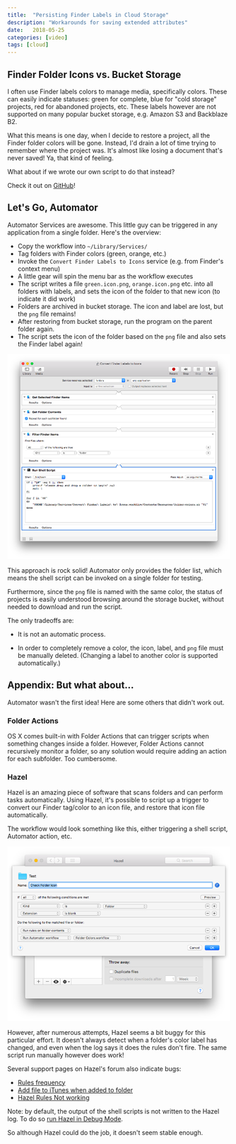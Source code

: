 ```yaml
---
title:  "Persisting Finder Labels in Cloud Storage"
description: "Workarounds for saving extended attributes"
date:   2018-05-25
categories: [video]
tags: [cloud]
---
```


## Finder Folder Icons vs. Bucket Storage

I often use Finder labels colors to manage media, specifically colors. These can easily indicate statuses: green for complete, blue for "cold storage" projects, red for abandoned projects, etc. These labels however are not supported on many popular bucket storage, e.g. Amazon S3 and Backblaze B2.

What this means is one day, when I decide to restore a project, all the Finder folder colors will be gone. Instead, I'd drain a lot of time trying to remember where the project was. It's almost like losing a document that's never saved! Ya, that kind of feeling.

What about if we wrote our own script to do that instead?

Check it out on [GitHub](https://github.com/NaanProphet/finder-folder-icons)!

## Let's Go, Automator

Automator Services are awesome. This little guy can be triggered in any application from a single folder. Here's the overview:

- Copy the workflow into `~/Library/Services/`
- Tag folders with Finder colors (green, orange, etc.)
- Invoke the `Convert Finder Labels to Icons` service (e.g. from Finder's context menu)
- A little gear will spin the menu bar as the workflow executes
- The script writes a file `green.icon.png`, `orange.icon.png` etc. into all folders with labels, and sets the icon of the folder to that new icon (to indicate it did work)
- Folders are archived in bucket storage. The icon and label are lost, but the `png` file remains!
- After restoring from bucket storage, run the program on the parent folder again.
- The script sets the icon of the folder based on the `png` file and also sets the Finder label again!

![](finder-folder-icons-2.png)

This approach is rock solid! Automator only provides the folder list, which means the shell script can be invoked on a single folder for testing.

Furthermore, since the `png` file is named with the same color, the status of projects is easily understood browsing around the storage bucket, without needed to download and run the script.

The only tradeoffs are:

* It is not an automatic process.

* In order to completely remove a color, the icon, label, and `png` file must be manually deleted. (Changing a label to another color is supported automatically.)

  

## Appendix: But what about...

Automator wasn't the first idea! Here are some others that didn't work out.

### Folder Actions

OS X comes built-in with Folder Actions that can trigger scripts when something changes inside a folder. However, Folder Actions cannot recursively monitor a folder, so any solution would require adding an action for each subfolder. Too cumbersome.

### Hazel

Hazel is an amazing piece of software that scans folders and can perform tasks automatically. Using Hazel, it's possible to script up a trigger to convert our Finder tag/color to an icon file, and restore that icon file automatically.

The workflow would look something like this, either triggering a shell script, Automator action, etc.

![](finder-folder-icons-1.png)

However, after numerous attempts, Hazel seems a bit buggy for this particular effort. It doesn't always detect when a folder's color label has changed, and even when the log says it does the rules don't fire. The same script run manually however does work!

Several support pages on Hazel's forum also indicate bugs:

* [Rules frequency](https://www.noodlesoft.com/forums/viewtopic.php?f=4&t=5578#p17183)
* [Add file to iTunes when added to folder](https://www.noodlesoft.com/forums/viewtopic.php?f=4&t=6767)
* [Hazel Rules Not working](https://www.noodlesoft.com/forums/viewtopic.php?f=4&t=1618#p6643)

Note: by default, the output of the shell scripts is not written to the Hazel log. To do so [run Hazel in Debug Mode](https://www.noodlesoft.com/forums/viewtopic.php?f=4&t=296).

So although Hazel could do the job, it doesn't seem stable enough.
